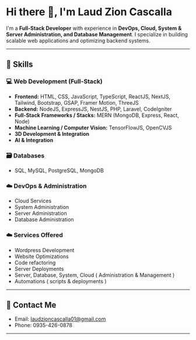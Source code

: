 # Hi there 👋, I'm Laud Zion Cascalla

I'm a **Full-Stack Developer** with experience in **DevOps, Cloud, System & Server Administration, and Database Management**. I specialize in building scalable web applications and optimizing backend systems.  

---

## 🥷 Skills

### 💻 Web Development (Full-Stack)
- **Frontend:** HTML, CSS, JavaScript, TypeScript, ReactJS, NextJS, Tailwind, Bootstrap, GSAP, Framer Motion, ThreeJS  
- **Backend:** NodeJS, ExpressJS, NestJS, PHP, Laravel, CodeIgniter  
- **Full-Stack Frameworks / Stacks:** MERN (MongoDB, Express, React, Node)  
- **Machine Learning / Computer Vision:** TensorFlowJS, OpenCVJS
- **3D Development & Integration**
- **AI & Integration**

### 🗃️ Databases
- SQL, MySQL, PostgreSQL, MongoDB  

### ☁️ DevOps & Administration
- Cloud Services  
- System Administration  
- Server Administration  
- Database Administration

### ☁️ Services Offered
- Wordpress Development   
- Website Optimizations
- Code refactoring
- Server Deployments
- Server, Database, System, Cloud ( Administration & Management )
- Automations ( scripts & deployments )

---

## 📨 Contact Me
- Email: [laudzioncascalla01@gmail.com](mailto:laudzioncascalla01@gmail.com)  
- Phone: 0935-426-0878  

---
